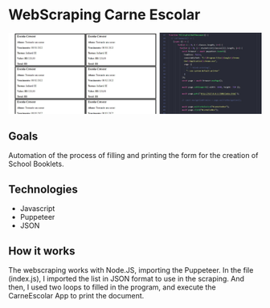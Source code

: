 # WebScraping Carne Escolar
![Snapshot to the processing of webscraping](/design/webscraping_carneEscolar.jpg)

## Goals
Automation of the process of filling and printing the form for the creation of School Booklets.

## Technologies
- Javascript
- Puppeteer
- JSON

## How it works
The webscraping works with Node.JS, importing the Puppeteer. 
In the file (index.js), I imported the list in JSON format to use in the scraping. 
And then, I used two loops to filled in the program, and execute the CarneEscolar App to print the document.
